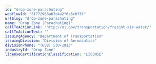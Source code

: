 ```yaml
---
id: "drop-zone-parachuting"
webflowId: "5f772968a67e4a2f6a5c0f37"
urlSlug: "drop-zone-parachuting"
name: "Drop Zone (Parachuting)"
callToActionLink: "http://nj.gov/transportation/freight-air-water/"
callToActionText: ""
issuingAgency: "Department of Transportation"
issuingDivision: "Division of Aeronautics"
divisionPhone: "(609) 530-2913"
industryId: "Drop Zone"
licenseCertificationClassification: "LICENSE"
---
```

